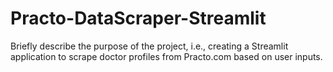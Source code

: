 # Practo-DataScraper-Streamlit
Briefly describe the purpose of the project, i.e., creating a Streamlit application to scrape doctor profiles from Practo.com based on user inputs.
